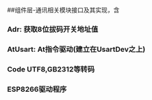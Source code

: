 ﻿
##组件层-通讯相关模块接口及其实现，含
  ### Adr:  获取8位拔码开关地址值
  
  ### AtUsart:  At指令驱动(建立在UsartDev之上)
  
  ### Code  UTF8,GB2312等转码

  ### ESP8266驱动程序








